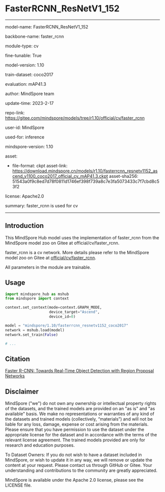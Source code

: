 # FasterRCNN_ResNetV1_152

---

model-name: FasterRCNN_ResNetV1_152

backbone-name: faster_rcnn

module-type: cv

fine-tunable: True

model-version: 1.10

train-dataset: coco2017

evaluation: mAP41.3

author: MindSpore team

update-time: 2023-2-17

repo-link: <https://gitee.com/mindspore/models/tree/r1.10/official/cv/faster_rcnn>

user-id: MindSpore

used-for: inference

mindspore-version: 1.10

asset:

-
    file-format: ckpt
    asset-link: <https://download.mindspore.cn/models/r1.10/fasterrcnn_resnetv1152_ascend_v1100_coco2017_official_cv_mAP41.3.ckpt>
    asset-sha256: 51543a0f9c8ed7d78f0811d1746ef398f739a8c7e3fa5073433c7f7cbd8c53f2

license: Apache2.0

summary: faster_rcnn is used for cv

---

## Introduction

This MindSpore Hub model uses the implementation of faster_rcnn from the MindSpore model zoo on Gitee at official/cv/faster_rcnn.

faster_rcnn is a cv network. More details please refer to the MindSpore model zoo on Gitee at [official/cv/faster_rcnn](https://gitee.com/mindspore/models/blob/r1.10/official/cv/faster_rcnn/README.md).

All parameters in the module are trainable.

## Usage

```python
import mindspore_hub as mshub
from mindspore import context

context.set_context(mode=context.GRAPH_MODE,
                    device_target="Ascend",
                    device_id=0)

model = "mindspore/1.10/fasterrcnn_resnetv1152_coco2017"
network = mshub.load(model)
network.set_train(False)

# ...
```

## Citation

[Faster R-CNN: Towards Real-Time Object Detection with Region Proposal Networks](https://arxiv.org/pdf/1506.01497.pdf)

## Disclaimer

MindSpore ("we") do not own any ownership or intellectual property rights of the datasets, and the trained models are provided on an "as is" and "as available" basis. We make no representations or warranties of any kind of the datasets and trained models (collectively, “materials”) and will not be liable for any loss, damage, expense or cost arising from the materials. Please ensure that you have permission to use the dataset under the appropriate license for the dataset and in accordance with the terms of the relevant license agreement. The trained models provided are only for research and education purposes.

To Dataset Owners: If you do not wish to have a dataset included in MindSpore, or wish to update it in any way, we will remove or update the content at your request. Please contact us through GitHub or Gitee. Your understanding and contributions to the community are greatly appreciated.

MindSpore is available under the Apache 2.0 license, please see the LICENSE file.
